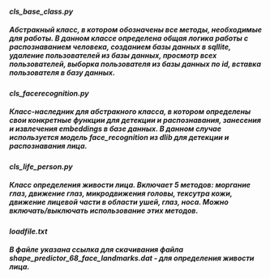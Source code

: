 #### _cls_base_class.py_
##### Абстракный класс, в котором обозначены все методы, необходимые для работы. В данном классе определена общая логика работы с распознаванием человека, созданием базы данных в sqllite, удаление пользователей из базы данных, просмотр всех пользователей, выборка пользователя из базы данных по id, вставка пользователя в базу данных.

#### _cls_facerecognition.py_
##### Класс-наследник для абстракного класса, в котором определены свои конкретные функции для детекции и распознавания, занесения и извлечения embeddings в базе данных. В данном случае используется модель face_recognition из dlib для детекции и распознавания лица.

#### _cls_life_person.py_
##### Класс определения живости лица. Включает 5 методов: моргание глаз, движение глаз, микродвижения головы, тексутра кожи, движение лицевой части в области ушей, глаз, носа. Можно включать/выключать использование этих методов.

#### _loadfile.txt_
##### В файле указана ссылка для скачивания файла shape_predictor_68_face_landmarks.dat - для определения живости лица.
